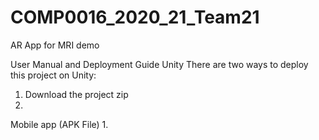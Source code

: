 # COMP0016_2020_21_Team21

AR App for MRI demo


User Manual and Deployment Guide
Unity
There are two ways to deploy this project on Unity:
1. Download the project zip
2. 

Mobile app (APK File)
1. 







